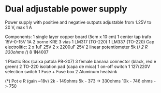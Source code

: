 # Dual adjustable power supply
Power supply with positive and negative outputs adjustable from 1.25V to 20 V, max 1 A

Components:
1 single layer copper board (5cm x 10 cm)
1 center tap trafo 15V-0-15V 1A
2 borne KRE 3 vias
1 LM317 (TO-220)
1 LM337 (TO-220)
Cap electrolitic:
	2 x 1uF 25V
	2 x 2200uF 25V
2 linear potentiometer 5k (*)
2 R 330ohms (*)
8 1N4007

1 Plastic Box (caixa patola PB-207)
3 female banana connector (black, red e green)
2 TO-220 isolation pad (capa de mica)
1 on-off switch
1 127/220V selection switch
1 Fuse + Fuse box
2 Aluminum heatsink


(*)
Pot e R (gain ~18v)
2k - 149ohms 
5k - 373 -> 330ohms
10k - 746 ohms -> 750
